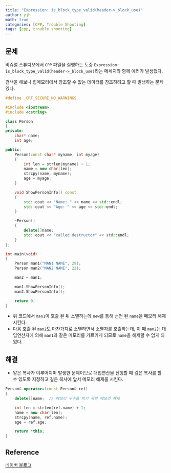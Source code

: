 ```yaml
---
title: "Expression: is_block_type_valid(header->_block_use)"
author: yjh
math: true
categories: [CPP, Trouble Shooting]
tags: [cpp, trouble shooting]
---
```


## 문제

비쥬얼 스튜디오에서 `CPP` 파일을 실행하는 도중 `Expression: is_block_type_valid(header->_block_use)`라는 메세지와 함께 에러가 발생했다.

검색을 해보니 힙메모리에서 참조할 수 없는 데이터를 참조하려고 할 때 발생하는 문제였다.

```cpp
#define _CRT_SECURE_NO_WARNINGS

#include <iostream>
#include <cstring>

class Person
{
private:
	char* name;
	int age;

public:
	Person(const char* myname, int myage)
	{
		int len = strlen(myname) + 1;
		name = new char[len];
		strcpy(name, myname);
		age = myage;
	}

	void ShowPersonInfo() const
	{
		std::cout << "Name: " << name << std::endl;
		std::cout << "Age: " << age << std::endl;
	}

	~Person()
	{
		delete[]name;
		std::cout << "called destructor" << std::endl;
	}
};

int main(void)
{
	Person man1("MAN1 NAME", 29);
	Person man2("MAN2 NAME", 22);

	man2 = man1;

	man1.ShowPersonInfo();
	man2.ShowPersonInfo();

	return 0;
}
```

- 위 코드에서 `man1`이 호출 된 뒤 소멸하는데 `new`를 통해 선언 된 `name`을 메모리 해제시킨다.
- 다음 호출 된 `man2`도 마찬가지로 소멸하면서 소멸자를 호출하는데, 이 때 `man2`는 대입연산자에 의해 `man1`과 같은 메모리를 가르키게 되므로 `name`을 해제할 수 없게 되었다.

## 해결

- 얕은 복사가 이루어지며 발생한 문제이므로 대입연산을 진행할 때 깊은 복사를 할 수 있도록 지정하고 깊은 복사에 앞서 메모리 해제를 시킨다.

```cpp
Person& operator=(const Person& ref)
{
    delete[]name;  // 메모리 누수를 막기 위한 메모리 해제

    int len = strlen(ref.name) + 1;
    name = new char[len];
    strcpy(name, ref.name);
    age = ref.age;

    return *this;
}
```

## Reference

[네이버 블로그](https://blog.naver.com/PostView.nhn?isHttpsRedirect=true&blogId=jaejun0201&logNo=50147724453)
